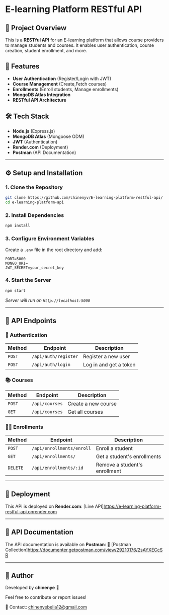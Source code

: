 # E-learning Platform RESTful API

## 📌 Project Overview
This is a **RESTful API** for an E-learning platform that allows course providers to manage students and courses. It enables user authentication, course creation, student enrollment, and more.

## 🚀 Features
- **User Authentication** (Register/Login with JWT)
- **Course Management** (Create,Fetch courses)
- **Enrollments** (Enroll students, Manage enrollments)
- **MongoDB Atlas Integration**
- **RESTful API Architecture**

## 🛠 Tech Stack
- **Node.js** (Express.js)
- **MongoDB Atlas** (Mongoose ODM)
- **JWT** (Authentication)
- **Render.com** (Deployment)
- **Postman** (API Documentation)

---

## ⚙️ Setup and Installation
### **1. Clone the Repository**
```sh
git clone https://github.com/chinenyv/E-learning-platform-restful-api/
cd e-learning-platform-api
```

### **2. Install Dependencies**
```sh
npm install
```

### **3. Configure Environment Variables**
Create a `.env` file in the root directory and add:
```env
PORT=5000
MONGO_URI=
JWT_SECRET=your_secret_key
```

### **4. Start the Server**
```sh
npm start
```
_Server will run on `http://localhost:5000`_

---

## 📌 API Endpoints
### **🔐 Authentication**
| Method | Endpoint | Description |
|--------|----------|--------------|
| `POST` | `/api/auth/register` | Register a new user |
| `POST` | `/api/auth/login` | Log in and get a token |

### **📚 Courses**
| Method | Endpoint | Description |
|--------|----------|--------------|
| `POST` | `/api/courses` | Create a new course |
| `GET` | `/api/courses` | Get all courses |


### **👨‍🎓 Enrollments**
| Method | Endpoint | Description |
|--------|----------|--------------|
| `POST` | `/api/enrollments/enroll` | Enroll a student |
| `GET` | `/api/enrollments/` | Get a student's enrollments |
| `DELETE` | `/api/enrollments/:id` | Remove a student's enrollment |

---

## 🚀 Deployment
This API is deployed on **Render.com**: [Live API]https://e-learning-platform-restful-api.onrender.com

---

## 📜 API Documentation
The API documentation is available on **Postman**:
🔗 [Postman Collection]https://documenter.getpostman.com/view/29210176/2sAYXECcSR

---

## 📝 Author
Developed by **chinenye** 🚀

Feel free to contribute or report issues!

📧 Contact: chinenyebella12@gmail.com

